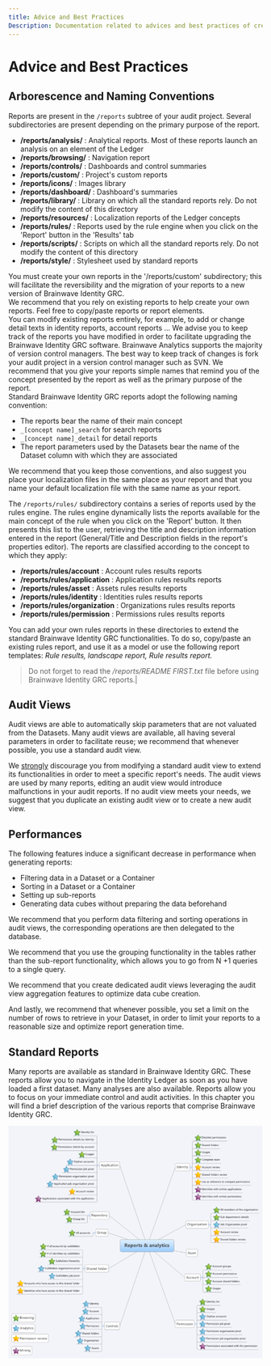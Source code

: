```yaml
---
title: Advice and Best Practices
Description: Documentation related to advices and best practices of creating reports
---
```


# Advice and Best Practices

## Arborescence and Naming Conventions

Reports are present in the `/reports` subtree of your audit project. Several subdirectories are present depending on the primary purpose of the report.

- **/reports/analysis/** : Analytical reports. Most of these reports launch an analysis on an element of the Ledger
- **/reports/browsing/** : Navigation report
- **/reports/controls/** : Dashboards and control summaries
- **/reports/custom/** : Project's custom reports
- **/reports/icons/** : Images library
- **/reports/dashboard/**  : Dashboard's summaries
- **/reports/library/** : Library on which all the standard reports rely. Do not modify the content of this directory
- **/reports/resources/** : Localization reports of the Ledger concepts
- **/reports/rules/** : Reports used by the rule engine when you click on the 'Report' button in the 'Results' tab
- **/reports/scripts/** : Scripts on which all the standard reports rely. Do not modify the content of this directory
- **/reports/style/** : Stylesheet used by standard reports

You must create your own reports in the '/reports/custom' subdirectory; this will facilitate the reversibility and the migration of your reports to a new version of Brainwave Identity GRC.  
We recommend that you rely on existing reports to help create your own reports. Feel free to copy/paste reports or report elements.  
You can modify existing reports entirely, for example, to add or change detail texts in identity reports, account reports ... We advise you to keep track of the reports you have modified in order to facilitate upgrading the Brainwave Identity GRC software. Brainwave Analytics supports the majority of version control managers. The best way to keep track of changes is fork your audit project in a version control manager such as SVN.
We recommend that you give your reports simple names that remind you of the concept presented by the report as well as the primary purpose of the report.  
Standard Brainwave Identity GRC reports adopt the following naming convention:

- The reports bear the name of their main concept
- `_[concept name]_search` for search reports
- `_[concept name]_detail` for detail reports
- The report parameters used by the Datasets bear the name of the Dataset column with which they are associated

We recommend that you keep those conventions, and also suggest you place your localization files in the same place as your report and that you name your default localization file with the same name as your report.

The `/reports/rules/` subdirectory contains a series of reports used by the rules engine. The rules engine dynamically lists the reports available for the main concept of the rule when you click on the 'Report' button. It then presents this list to the user, retrieving the title and description information entered in the report (General/Title and Description fields in the report's properties editor). The reports are classified according to the concept to which they apply:

- **/reports/rules/account** : Account rules results reports
- **/reports/rules/application** : Application rules results reports
- **/reports/rules/asset** : Assets rules results reports
- **/reports/rules/identity** : Identities rules results reports
- **/reports/rules/organization** : Organizations rules results reports
- **/reports/rules/permission** : Permissions rules results reports

You can add your own rules reports in these directories to extend the standard Brainwave Identity GRC functionalities. To do so, copy/paste an existing rules report, and use it as a model or use the following report templates: _Rule results, landscape report, Rule results report._

> Do not forget to read the _/reports/README FIRST.txt_ file before using Brainwave Identity GRC reports.|

## Audit Views

Audit views are able to automatically skip parameters that are not valuated from the Datasets. Many audit views are available, all having several parameters in order to facilitate reuse; we recommend that whenever possible, you use a standard audit view.  

We <u>strongly</u> discourage you from modifying a standard audit view to extend its functionalities in order to meet a specific report's needs. The audit views are used by many reports, editing an audit view would introduce malfunctions in your audit reports. If no audit view meets your needs, we suggest that you duplicate an existing audit view or to create a new audit view.

## Performances

The following features induce a significant decrease in performance when generating reports:

- Filtering data in a Dataset or a Container
- Sorting in a Dataset or a Container
- Setting up sub-reports
- Generating data cubes without preparing the data beforehand

We recommend that you perform data filtering and sorting operations in audit views, the corresponding operations are then delegated to the database.  

We recommend that you use the grouping functionality in the tables rather than the sub-report functionality, which allows you to go from N +1 queries to a single query.  

We recommend that you create dedicated audit views leveraging the audit view aggregation features to optimize data cube creation.  

And lastly, we recommend that whenever possible, you set a limit on the number of rows to retrieve in your Dataset, in order to limit your reports to a reasonable size and optimize report generation time.

## Standard Reports

Many reports are available as standard in Brainwave Identity GRC. These reports allow you to navigate in the Identity Ledger as soon as you have loaded a first dataset. Many analyses are also available.
Reports allow you to focus on your immediate control and audit activities. In this chapter you will find a brief description of the various reports that comprise Brainwave Identity GRC.

![Standard analysis reports available](./images/report-analytics.png "Standard analysis reports available")
